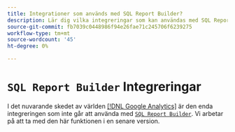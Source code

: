 ```yaml
---
title: Integrationer som används med SQL Report Builder?
description: Lär dig vilka integreringar som kan användas med SQL Report Builder.
source-git-commit: fb7039c0448986f94e26fae71c245706f6239275
workflow-type: tm+mt
source-wordcount: '45'
ht-degree: 0%

---
```


# `SQL Report Builder` Integreringar

I det nuvarande skedet av världen [[!DNL Google Analytics]](../importing-data/integrations/google-analytics.md) är den enda integreringen som inte går att använda med [`SQL Report Builder`](../dev-reports/sql-rpt-bldr.md). Vi arbetar på att ta med den här funktionen i en senare version.
